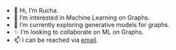 - 👋 Hi, I’m Rucha.
- 👀 I’m interested in Machine Learning on Graphs.
- 🌱 I’m currently exploring generative models for graphs.
- ✨ I’m looking to collaborate on ML on Graphs.
- 📫 I can be reached via [email](mailto:rucha.joshi@niser.ac.in).

<!---
ruchajoshi/ruchajoshi is a ✨ special ✨ repository because its `README.md` (this file) appears on your GitHub profile.
You can click the Preview link to take a look at your changes.
--->
